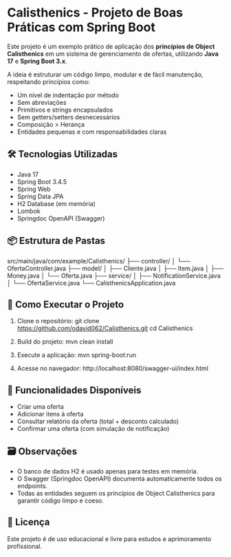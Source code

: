 # Calisthenics - Projeto de Boas Práticas com Spring Boot

Este projeto é um exemplo prático de aplicação dos **princípios de Object Calisthenics** em um sistema de gerenciamento de ofertas, utilizando **Java 17** e **Spring Boot 3.x**.

A ideia é estruturar um código limpo, modular e de fácil manutenção, respeitando princípios como:
- Um nível de indentação por método
- Sem abreviações
- Primitivos e strings encapsulados
- Sem getters/setters desnecessários
- Composição > Herança
- Entidades pequenas e com responsabilidades claras

## 🛠️ Tecnologias Utilizadas
- Java 17
- Spring Boot 3.4.5
- Spring Web
- Spring Data JPA
- H2 Database (em memória)
- Lombok
- Springdoc OpenAPI (Swagger)

## 📦 Estrutura de Pastas

src/main/java/com/example/Calisthenics/
├── controller/
│   └── OfertaController.java
├── model/
│   ├── Cliente.java
│   ├── Item.java
│   ├── Money.java
│   └── Oferta.java
├── service/
│   ├── NotificationService.java
│   └── OfertaService.java
└── CalisthenicsApplication.java

## 🚀 Como Executar o Projeto

1. Clone o repositório:
   git clone https://github.com/odavid062/Calisthenics.git
   cd Calisthenics

2. Build do projeto:
   mvn clean install

3. Execute a aplicação:
   mvn spring-boot:run

4. Acesse no navegador:
   http://localhost:8080/swagger-ui/index.html

## 📝 Funcionalidades Disponíveis
- Criar uma oferta
- Adicionar itens à oferta
- Consultar relatório da oferta (total + desconto calculado)
- Confirmar uma oferta (com simulação de notificação)

## 🗃️ Observações
- O banco de dados H2 é usado apenas para testes em memória.
- O Swagger (Springdoc OpenAPI) documenta automaticamente todos os endpoints.
- Todas as entidades seguem os princípios de Object Calisthenics para garantir código limpo e coeso.

## 📄 Licença
Este projeto é de uso educacional e livre para estudos e aprimoramento profissional.
